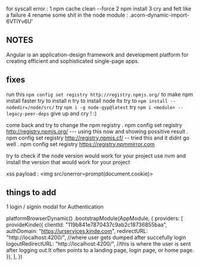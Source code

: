 for syscall error  : 
1 npm cache clean --force
2 npm install
3 cry and felt like a failure
4 rename some shit in the node module : .acorn-dynamic-import-6VTlYv6U'


## NOTES 
Angular is an application-design framework and development platform for creating efficient and sophisticated single-page apps.

## fixes
run this `npm config set registry http://registry.npmjs.org/` to make npm install faster 
try to install n 
try to install node lts 
try to `npm install --nodedir=/node/src/`
try `npm i -g node-gyp@latest`
try `npm i <module> --legacy-peer-deps` 
give up and cry ! :)

come back and try to change the npm registry 
. npm config set registry http://registry.npmjs.org/ --- using this now and showing possitive result 
. npm config set registry http://registry.npmjs.cf/ -- tried this and it didnt go well 
. npm config set registry https://registry.npmmirror.com



try to check if the node version would work for your project 
use nvm and install the version that would work for your project 

xss payload : <img src/onerror=prompt(document.cookie)>

## things to add 
1 login / signin modal for Authentication 



platformBrowserDynamic()
  .bootstrapModule(AppModule, {
    providers: [
      provideKinde({
        clientId: "119b841e7870437c9ab2c18736855baa",
        authDomain: "https://urservices.kinde.com",
        redirectURL: "http://localhost:4200/", //where user gets dumped after succefully login
        logoutRedirectURL: "http://localhost:4200/", //this is where the user is sent after logging out.It often points to a landing page, login page, or home page.
      }),
    ],
  })















